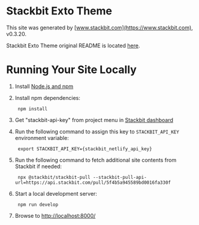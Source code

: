 # Stackbit Exto Theme

This site was generated by [www.stackbit.com](https://www.stackbit.com), v0.3.20.

Stackbit Exto Theme original README is located [here](./README.theme.md).

# Running Your Site Locally

1. Install [Node.js and npm](https://nodejs.org/en/)

1. Install npm dependencies:

        npm install

1. Get "stackbit-api-key" from project menu in [Stackbit dashboard](https://app.stackbit.com/dashboard)

1. Run the following command to assign this key to `STACKBIT_API_KEY` environment variable:

        export STACKBIT_API_KEY={stackbit_netlify_api_key}

1. Run the following command to fetch additional site contents from Stackbit if needed:

        npx @stackbit/stackbit-pull --stackbit-pull-api-url=https://api.stackbit.com/pull/5f4b5a945589bd0016fa330f

1. Start a local development server:

        npm run develop

1. Browse to [http://localhost:8000/](http://localhost:8000/)
